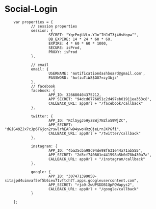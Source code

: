 # Social-Login

        var properties = {
                // session properties
                session: {
                        SECRET: "YqcPmjUVLx.YJo^7HJdT3j4HvHopw^",
                        DB_EXPIRE: 14 * 24 * 60 * 60,
                        EXPIRE: 4 * 60 * 60 * 1000,
                        SECURE: isProd,
                        PROXY: isProd
                },

                // email
                email: {
                        USERNAME: 'notificationdashboard@gmail.com',
                        PASSWORD: 'hx(iuTiW8$GG7=zy3bjz'
                },
                // facebook
                facebook: {
                        APP_ID: 326680404375212,
                        APP_SECRET: "94dcd6776851c2d497eb01911ea353c8",
                        CALLBACK_URL: appUrl + "/facebook/callback"
                },

                twitter: {
                        APP_ID: "RClSygJoHyzEWj7NZloS9WjZC",
                        APP_SECRET: "dGiG49ZJx7cJp6TGjcn2rswlrhEAFwD4ywoHRzOjeLrnJXPGfi",
                        CALLBACK_URL: appUrl + "/twitter/callback"
                },

                instagram: {
                        APP_ID: "4ba35cba98c94de98f631e44a71ab555",
                        APP_SECRET: "2d3cf740801e441598a5b0d78b430a7a",
                        CALLBACK_URL: appUrl + "/instagram/callback"
                },

                google: {
                        APP_ID: "307471399050-sitajpd4uimvaf5ef5b6ieu71vftch7f.apps.googleusercontent.com",
                        APP_SECRET: "rja0-2wUPSDDB1QpFQWapys2",
                        CALLBACK_URL: appUrl + "/google/callback"
                }

        };
